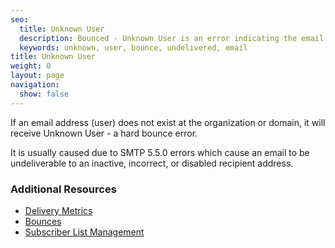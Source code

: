 ```yaml
---
seo:
  title: Unknown User
  description: Bounced - Unknown User is an error indicating the email address does not exist.
  keywords: unknown, user, bounce, undelivered, email
title: Unknown User
weight: 0
layout: page
navigation:
  show: false
---
```


If an email address (user) does not exist at the organization or domain, it will receive Unknown User - a hard bounce error.

It is usually caused due to SMTP 5.5.0 errors which cause an email to be undeliverable to an inactive, incorrect, or disabled recipient address.

 ### 	Additional Resources
 	
* [Delivery Metrics]({{root_url}}/help-support/analytics-and-reporting/stats-overview)
* [Bounces]({{root_url}}/glossary/bounces.html)
* [Subscriber List Management]({{root_url}}/glossary/subscriber-list-management.html)
